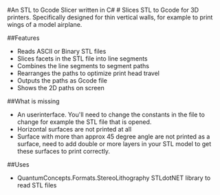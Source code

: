 #An STL to Gcode Slicer written in C# #
Slices STL to Gcode for 3D printers. Specifically designed for thin vertical walls, for example to print wings of a model airplane.

##Features
* Reads ASCII or Binary STL files
* Slices facets in the STL file into line segments
* Combines the line segments to segment paths
* Rearranges the paths to optimize print head travel
* Outputs the paths as Gcode file
* Shows the 2D paths on screen

##What is missing
* An userinterface. You'll need to change the constants in the file to change for example the STL file that is opened.
* Horizontal surfaces are not printed at all
* Surface with more than approx 45 degree angle are not printed as a surface, need to add double or more layers in your STL model to get these surfaces to print correctly.

##Uses
* QuantumConcepts.Formats.StereoLithography STLdotNET library to read STL files